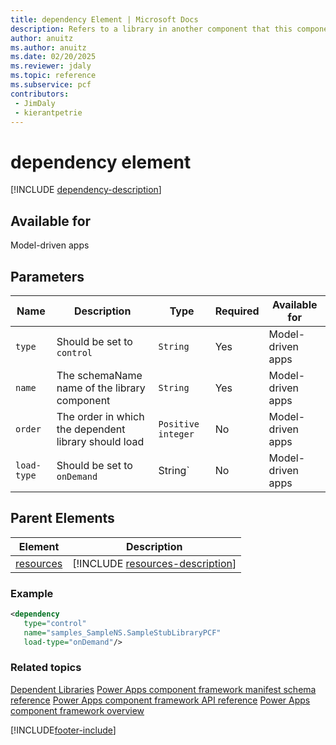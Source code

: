 ```yaml
---
title: dependency Element | Microsoft Docs
description: Refers to a library in another component that this component depends on.
author: anuitz
ms.author: anuitz
ms.date: 02/20/2025
ms.reviewer: jdaly
ms.topic: reference
ms.subservice: pcf
contributors:
 - JimDaly
 - kierantpetrie
---
```


# dependency element

[!INCLUDE [dependency-description](includes/dependency-description.md)]

## Available for

Model-driven apps

## Parameters

|Name|Description|Type|Required|Available for|
|--|--|--|--|-----|
|`type`|Should be set to `control`|`String`|Yes|Model-driven apps |
|`name`|The schemaName name of the library component|`String`|Yes|Model-driven  apps |
|`order`|The order in which the dependent library should load|`Positive integer`|No|Model-driven  apps |
|`load-type`|Should be set to `onDemand`|String`|No|Model-driven  apps |

## Parent Elements

|Element|Description|
|--|--|
|[resources](resources.md)|[!INCLUDE [resources-description](includes/resources-description.md)]|

### Example

```XML
<dependency 
   type="control" 
   name="samples_SampleNS.SampleStubLibraryPCF" 
   load-type="onDemand"/>
```

### Related topics

[Dependent Libraries](../dependent-libraries.md)
[Power Apps component framework manifest schema reference](index.md)
[Power Apps component framework API reference](../reference/index.md)
[Power Apps component framework overview](../overview.md)

[!INCLUDE[footer-include](../../../includes/footer-banner.md)]
